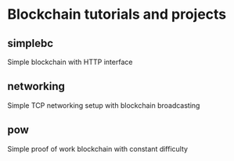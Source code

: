 # Blockchain tutorials and projects

## simplebc
Simple blockchain with HTTP interface

## networking
Simple TCP networking setup with blockchain broadcasting

## pow
Simple proof of work blockchain with constant difficulty
